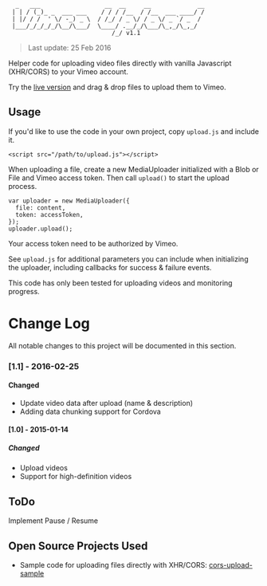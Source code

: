```
  _   ___                  __  __     __             __
 | | / (_)_ _  ___ ___    / / / /__  / /__  ___ ____/ /
 | |/ / /  ' \/ -_) _ \  / /_/ / _ \/ / _ \/ _ `/ _  / 
 |___/_/_/_/_/\__/\___/  \____/ .__/_/\___/\_,_/\_,_/  
                             /_/ v1.1                      
```
> Last update: 25 Feb 2016

Helper code for uploading video files directly with vanilla Javascript (XHR/CORS) to your Vimeo account. 

Try the [live version](http://websemantics.github.io/vimeo-upload/)
and drag & drop files to upload them to Vimeo.

## Usage

If you'd like to use the code in your own project, copy `upload.js` and include it.

    <script src="/path/to/upload.js"></script>
    
When uploading a file, create a new MediaUploader initialized with a Blob or File and Vimeo access token. Then call `upload()` to start the upload process.

    var uploader = new MediaUploader({
      file: content,
      token: accessToken,
    });
    uploader.upload();

Your access token need to be authorized by Vimeo.

See `upload.js` for additional parameters you can include when initializing the uploader, including callbacks for success & failure events.

This code has only been tested for uploading videos and monitoring progress.

# Change Log
All notable changes to this project will be documented in this section.

### [1.1] - 2016-02-25
#### Changed
- Update video data after upload (name & description)
- Adding data chunking support for Cordova 

#### [1.0] - 2015-01-14
##### Changed
- Upload videos
- Support for high-definition videos

## ToDo

Implement Pause / Resume

## Open Source Projects Used

- Sample code for uploading files directly with XHR/CORS: [cors-upload-sample](https://github.com/googledrive/cors-upload-sample)

